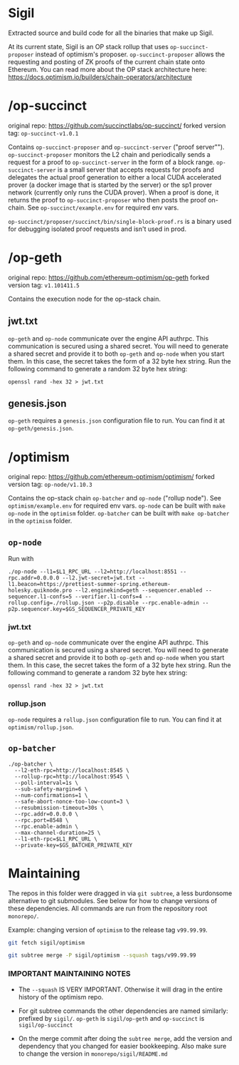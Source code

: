 # Sigil

Extracted source and build code for all the binaries that make up Sigil.

At its current state, Sigil is an OP stack rollup that uses `op-succinct-proposer` instead of optimism's proposer.  `op-succinct-proposer` allows the requesting and
posting of ZK proofs of the current chain state onto Ethereum.  You can read
more about the OP stack architecture here: <https://docs.optimism.io/builders/chain-operators/architecture>

# /op-succinct

original repo: <https://github.com/succinctlabs/op-succinct/>
forked version tag: `op-succinct-v1.0.1`

Contains `op-succinct-proposer` and `op-succinct-server` ("proof server"").
`op-succinct-proposer` monitors the L2 chain and periodically sends a request for
a proof to `op-succinct-server` in the form of a block range.  `op-succinct-server`
is a small server that accepts requests for proofs and delegates the actual proof
generation to either a local CUDA accelerated prover (a docker image that is
started by the server) or the sp1 prover network (currently only runs the CUDA
prover).  When a proof is done, it returns the proof to `op-succinct-proposer`
who then posts the proof on-chain.  See `op-succinct/example.env` for required env
vars.

`op-succinct/proposer/succinct/bin/single-block-proof.rs` is a binary used for
debugging isolated proof requests and isn't used in prod.

# /op-geth

original repo: <https://github.com/ethereum-optimism/op-geth>
forked version tag: `v1.101411.5`

Contains the execution node for the op-stack chain.

## jwt.txt

`op-geth` and `op-node` communicate over the engine API authrpc. This communication
is secured using a shared secret. You will need to generate a shared secret and
provide it to both `op-geth` and `op-node` when you start them. In this case, the
secret takes the form of a 32 byte hex string. Run the following command to
generate a random 32 byte hex string:

```
openssl rand -hex 32 > jwt.txt
```

## genesis.json

`op-geth` requires a `genesis.json` configuration file to run.  You can find it
at `op-geth/genesis.json`.

# /optimism

original repo: <https://github.com/ethereum-optimism/optimism/>
forked version tag: `op-node/v1.10.3`

Contains the op-stack chain `op-batcher` and `op-node` ("rollup node").
See `optimism/example.env` for required env vars.
`op-node` can be built with `make op-node` in the `optimism` folder.
`op-batcher` can be built with `make op-batcher` in the `optimism` folder.

## `op-node`

Run with

```
./op-node --l1=$L1_RPC_URL --l2=http://localhost:8551 --rpc.addr=0.0.0.0 --l2.jwt-secret=jwt.txt --l1.beacon=https://prettiest-summer-spring.ethereum-holesky.quiknode.pro --l2.enginekind=geth --sequencer.enabled --sequencer.l1-confs=5 --verifier.l1-confs=4 --rollup.config=./rollup.json --p2p.disable --rpc.enable-admin --p2p.sequencer.key=$GS_SEQUENCER_PRIVATE_KEY
```

### jwt.txt

`op-geth` and `op-node` communicate over the engine API authrpc. This communication
is secured using a shared secret. You will need to generate a shared secret and
provide it to both `op-geth` and `op-node` when you start them. In this case, the
secret takes the form of a 32 byte hex string. Run the following command to
generate a random 32 byte hex string:

```
openssl rand -hex 32 > jwt.txt
```

### rollup.json

`op-node` requires a `rollup.json` configuration file to run.  You can find it at
`optimism/rollup.json`.

## `op-batcher`

```
./op-batcher \
  --l2-eth-rpc=http://localhost:8545 \
  --rollup-rpc=http://localhost:9545 \
  --poll-interval=1s \
  --sub-safety-margin=6 \
  --num-confirmations=1 \
  --safe-abort-nonce-too-low-count=3 \
  --resubmission-timeout=30s \
  --rpc.addr=0.0.0.0 \
  --rpc.port=8548 \
  --rpc.enable-admin \
  --max-channel-duration=25 \
  --l1-eth-rpc=$L1_RPC_URL \
  --private-key=$GS_BATCHER_PRIVATE_KEY
```

# Maintaining

The repos in this folder were dragged in via `git subtree`, a less burdonsome
alternative to git submodules.  See below for how to change versions of these
dependencies.  All commands are run from the repository root `monorepo/`.

Example: changing version of `optimism` to the release tag `v99.99.99`.

```bash
git fetch sigil/optimism

git subtree merge -P sigil/optimism --squash tags/v99.99.99
```

### IMPORTANT MAINTAINING NOTES

- The `--squash` IS VERY IMPORTANT.  Otherwise it will drag in the entire history
of the optimism repo.

- For git subtree commands the other dependencies are named similarly: prefixed by
`sigil/`.  `op-geth` is `sigil/op-geth` and `op-succinct` is `sigil/op-succinct`

- On the merge commit after doing the `subtree merge`, add the version and
dependency that you changed for easier bookkeeping.  Also make sure to change
the version in `monorepo/sigil/README.md`
